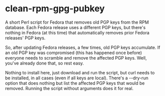 clean-rpm-gpg-pubkey
====================

A short Perl script for Fedora that removes old PGP keys from the RPM
database. Each Fedora release uses a different PGP keys, but there's
nothing in Fedora (at this time) that automatically removes prior
Fedora releases' PGP keys.

So, after updating Fedora releases, a few times, old PGP keys accumulate.
If an old PGP key was compromised (this has happened once before)
everyone needs to scramble and remove the affected PGP keys. Well, you've
already done that, so rest easy.

Nothing to install here, just download and run the script, but curl needs
to be installed, in all cases (even if all keys are local). There's a
--dry-run option that does nothing but list the affected PGP keys that
would be removed. Running the script without arguments does it for real.
